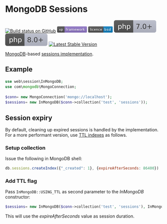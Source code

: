 MongoDB Sessions
================

[![Build status on GitHub](https://github.com/xp-forge/mongo-sessions/workflows/Tests/badge.svg)](https://github.com/xp-forge/mongo-sessions/actions)
[![XP Framework Module](https://raw.githubusercontent.com/xp-framework/web/master/static/xp-framework-badge.png)](https://github.com/xp-framework/core)
[![BSD Licence](https://raw.githubusercontent.com/xp-framework/web/master/static/licence-bsd.png)](https://github.com/xp-framework/core/blob/master/LICENCE.md)
[![Requires PHP 7.0+](https://raw.githubusercontent.com/xp-framework/web/master/static/php-7_0plus.svg)](http://php.net/)
[![Supports PHP 8.0+](https://raw.githubusercontent.com/xp-framework/web/master/static/php-8_0plus.svg)](http://php.net/)
[![Latest Stable Version](https://poser.pugx.org/xp-forge/mongo-sessions/version.svg)](https://packagist.org/packages/xp-forge/mongo-sessions)

[MongoDB](https://www.mongodb.com/)-based [sessions implementation](https://github.com/xp-forge/sessions).

Example
-------

```php
use web\session\InMongoDB;
use com\mongodb\MongoConnection;

$conn= new MongoConnection('mongo://localhost');
$sessions= new InMongoDB($conn->collection('test', 'sessions'));
``` 

Session expiry
--------------
By default, cleaning up expired sessions is handled by the implementation. For a more performant version, use [TTL indexes](https://www.mongodb.com/docs/manual/core/index-ttl/) as follows.

### Setup collection
Issue the following in MongoDB shell:

```javascript
db.sessions.createIndex({"_created": 1}, {expireAfterSeconds: 86400})
```

### Add TTL flag
Pass `InMongoDB::USING_TTL` as second parameter to the *InMongoDB* constructor:

```php
$sessions= new InMongoDB($conn->collection('test', 'sessions'), InMongoDB::USING_TTL);
```

This will use the *expireAfterSeconds* value as session duration.